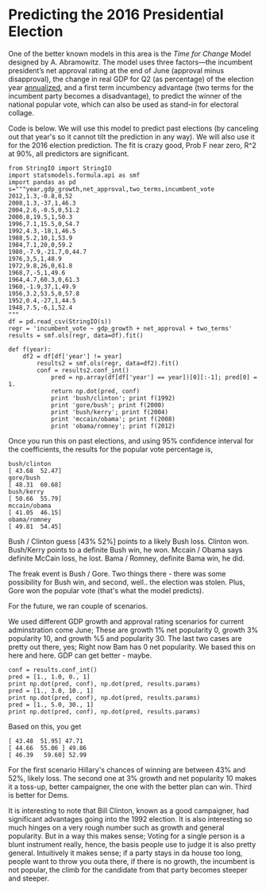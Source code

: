 # Predicting the 2016 Presidential Election

One of the better known models in this area is the *Time for Change*
Model designed by A. Abramowitz. The model uses three factors—the
incumbent president’s net approval rating at the end of June (approval
minus disapproval), the change in real GDP for Q2 (as percentage) of
the election year [annualized](https://www.fool.com/knowledge-center/how-to-calculate-the-annual-growth-rate-for-real-g.aspx),
and a first term incumbency advantage (two terms for the incumbent
party becomes a disadvantage), to predict the winner of the national
popular vote, which can also be used as stand-in for electoral
collage.

Code is below. We will use this model to predict past elections (by
canceling out that year's so it cannot tilt the prediction in any
way). We will also use it for the 2016 election prediction. The fit is
crazy good, Prob F near zero, R^2 at 90%, all predictors are
significant.

```
from StringIO import StringIO
import statsmodels.formula.api as smf
import pandas as pd
s="""year,gdp_growth,net_approval,two_terms,incumbent_vote
2012,1.3,-0.8,0,52
2008,1.3,-37,1,46.3
2004,2.6,-0.5,0,51.2
2000,8,19.5,1,50.3
1996,7.1,15.5,0,54.7
1992,4.3,-18,1,46.5
1988,5.2,10,1,53.9
1984,7.1,20,0,59.2
1980,-7.9,-21.7,0,44.7
1976,3,5,1,48.9
1972,9.8,26,0,61.8
1968,7,-5,1,49.6
1964,4.7,60.3,0,61.3
1960,-1.9,37,1,49.9
1956,3.2,53.5,0,57.8
1952,0.4,-27,1,44.5
1948,7.5,-6,1,52.4
"""
df = pd.read_csv(StringIO(s))
regr = 'incumbent_vote ~ gdp_growth + net_approval + two_terms'
results = smf.ols(regr, data=df).fit()

def f(year):
    df2 = df[df['year'] != year]
        results2 = smf.ols(regr, data=df2).fit()
	    conf = results2.conf_int()
	        pred = np.array(df[df['year'] == year])[0][:-1]; pred[0] = 1.
		    return np.dot(pred, conf)
		    print 'bush/clinton'; print f(1992)
		    print 'gore/bush'; print f(2000)
		    print 'bush/kerry'; print f(2004)
		    print 'mccain/obama'; print f(2008)
		    print 'obama/romney'; print f(2012)
```

Once you run this on past elections, and using 95% confidence interval
for the coefficients, the results for the popular vote percentage is,

```
bush/clinton
[ 43.68  52.47]
gore/bush
[ 48.31  60.68]
bush/kerry
[ 50.66  55.79]
mccain/obama
[ 41.05  46.15]
obama/romney
[ 49.81  54.45]
```

Bush / Clinton guess [43% 52%] points to a likely Bush loss. Clinton
won. Bush/Kerry points to a definite Bush win, he won. Mccain / Obama
says definite McCain loss, he lost. Bama / Romney, definite Bama win,
he did.

The freak event is Bush / Gore. Two things there - there was some
possibility for Bush win, and second, well.. the election was
stolen. Plus, Gore won the popular vote (that's what the model
predicts).

For the future, we ran couple of scenarios.

We used different GDP growth and approval rating scenarios for current
adminstration come June; These are growth 1% net popularity 0, growth
3% popularity 10, and growth %5 and popularity 30. The last two cases
are pretty out there, yes; Right now Bam has 0 net popularity. We
based this on here and here. GDP can get better - maybe.

```
conf = results.conf_int()
pred = [1., 1.0, 0., 1]
print np.dot(pred, conf), np.dot(pred, results.params)
pred = [1., 3.0, 10., 1]
print np.dot(pred, conf), np.dot(pred, results.params)
pred = [1., 5.0, 30., 1]
print np.dot(pred, conf), np.dot(pred, results.params)
```

Based on this, you get

```
[ 43.48  51.95] 47.71
[ 44.66  55.06 ] 49.86
[ 46.39   59.60] 52.99
```

For the first scenario Hillary's chances of winning are between 43%
and 52%, likely loss. The second one at 3% growth and net popularity
10 makes it a toss-up, better campaigner, the one with the better plan
can win. Third is better for Dems.

It is interesting to note that Bill Clinton, known as a good
campaigner, had significant advantages going into the 1992
election. It is also interesting so much hinges on a very rough number
such as growth and general popularity. But in a way this makes sense;
Voting for a single person is a blunt instrument really, hence, the
basis people use to judge it is also pretty general. Intuitively it
makes sense; if a party stays in da house too long, people want to
throw you outa there, if there is no growth, the incumbent is not
popular, the climb for the candidate from that party becomes steeper
and steeper.
